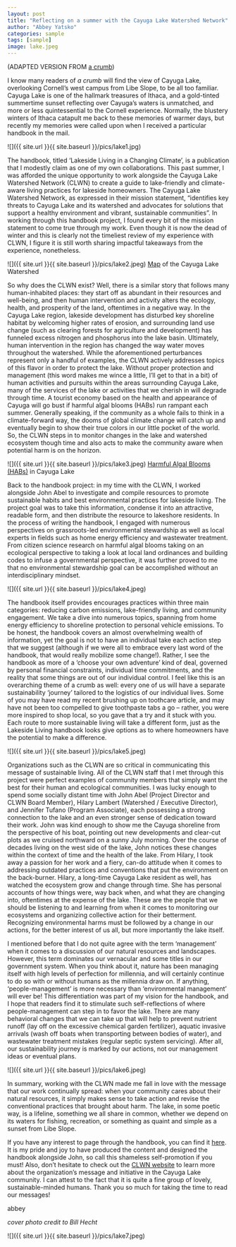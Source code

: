 ```yaml
---
layout: post
title: "Reflecting on a summer with the Cayuga Lake Watershed Network"
author: "Abbey Yatsko"
categories: sample
tags: [sample]
image: lake.jpeg
---
```

(ADAPTED VERSION FROM [a crumb](https://acrumb.com/))

I know many readers of *a crumb* will find the view of Cayuga Lake, overlooking Cornell’s west campus from Libe Slope, to be all too familiar. Cayuga Lake is one of the hallmark treasures of Ithaca, and a gold-tinted summertime sunset reflecting over Cayuga’s waters is unmatched, and more or less quintessential to the Cornell experience. Normally, the blustery winters of Ithaca catapult me back to these memories of warmer days, but recently my memories were called upon when I received a particular handbook in the mail. 

![]({{ site.url }}{{ site.baseurl }}/pics/lake1.jpg)

The handbook, titled ‘Lakeside Living in a Changing Climate’, is a publication that I modestly claim as one of my own collaborations. This past summer, I was afforded the unique opportunity to work alongside the Cayuga Lake Watershed Network (CLWN) to create a guide to lake-friendly and climate-aware living practices for lakeside homeowners. The Cayuga Lake Watershed Network, as expressed in their mission statement, “identifies key threats to Cayuga Lake and its watershed and advocates for solutions that support a healthy environment and vibrant, sustainable communities”. In working through this handbook project, I found every bit of the mission statement to come true through my work. Even though it is now the dead of winter and this is clearly not the timeliest review of my experience with CLWN, I figure it is still worth sharing impactful takeaways from the experience, nonetheless.

![]({{ site.url }}{{ site.baseurl }}/pics/lake2.jpeg)
[Map](https://www.cayugalake.org/the-watershed/more-watershed-maps/) of the Cayuga Lake Watershed

So why does the CLWN exist? Well, there is a similar story that follows many human-inhabited places: they start off as abundant in their resources and well-being, and then human intervention and activity alters the ecology, health, and prosperity of the land, oftentimes in a negative way. In the Cayuga Lake region, lakeside development has disturbed key shoreline habitat by welcoming higher rates of erosion, and surrounding land use change (such as clearing forests for agriculture and development) has funneled excess nitrogen and phosphorus into the lake basin. Ultimately, human intervention in the region has changed the way water moves throughout the watershed. While the aforementioned perturbances represent only a handful of examples, the CLWN actively addresses topics of this flavor in order to protect the lake. Without proper protection and management (this word makes me wince a little, I’ll get to that in a bit) of human activities and pursuits within the areas surrounding Cayuga Lake, many of the services of the lake or activities that we cherish in will degrade through time. A tourist economy based on the health and appearance of Cayuga will go bust if harmful algal blooms (HABs) run rampant each summer. Generally speaking, if the community as a whole fails to think in a climate-forward way, the dooms of global climate change will catch up and eventually begin to show their true colors in our little pocket of the world. So, the CLWN steps in to monitor changes in the lake and watershed ecosystem though time and also acts to make the community aware when potential harm is on the horizon.

![]({{ site.url }}{{ site.baseurl }}/pics/lake3.jpeg)
[Harmful Algal Blooms (HABs)](https://www.cayugalake.org/harmful-algal-blooms/all-about-habs/) in Cayuga Lake

Back to the handbook project: in my time with the CLWN, I worked alongside John Abel to investigate and compile resources to promote sustainable habits and best environmental practices for lakeside living. The project goal was to take this information, condense it into an attractive, readable form, and then distribute the resource to lakeshore residents. In the process of writing the handbook, I engaged with numerous perspectives on grassroots-led environmental stewardship as well as local experts in fields such as home energy efficiency and wastewater treatment. From citizen science research on harmful algal blooms taking on an ecological perspective to taking a look at local land ordinances and building codes to infuse a governmental perspective, it was further proved to me that no environmental stewardship goal can be accomplished without an interdisciplinary mindset. 

![]({{ site.url }}{{ site.baseurl }}/pics/lake4.jpeg)

The handbook itself provides encourages practices within three main categories: reducing carbon emissions, lake-friendly living, and community engagement. We take a dive into numerous topics, spanning from home energy efficiency to shoreline protection to personal vehicle emissions. To be honest, the handbook covers an almost overwhelming wealth of information, yet the goal is not to have an individual take each action step that we suggest (although if we were all to embrace every last word of the handbook, that would really mobilize some change!). Rather, I see the handbook as more of a ‘choose your own adventure’ kind of deal, governed by personal financial constraints, individual time commitments, and the reality that some things are out of our individual control. I feel like this is an overarching theme of a crumb as well: every one of us will have a separate sustainability ‘journey’ tailored to the logistics of our individual lives. Some of you may have read my recent brushing up on toothcare article, and may have not been too compelled to give toothpaste tabs a go – rather, you were more inspired to shop local, so you gave that a try and it stuck with you. Each route to more sustainable living will take a different form, just as the Lakeside Living handbook looks give options as to where homeowners have the potential to make a difference. 

![]({{ site.url }}{{ site.baseurl }}/pics/lake5.jpeg)

Organizations such as the CLWN are so critical in communicating this message of sustainable living. All of the CLWN staff that I met through this project were perfect examples of community members that simply want the best for their human and ecological communities. I was lucky enough to spend some socially distant time with John Abel (Project Director and CLWN Board Member), Hilary Lambert (Watershed / Executive Director), and Jennifer Tufano (Program Associate), each possessing a strong connection to the lake and an even stronger sense of dedication toward their work. John was kind enough to show me the Cayuga shoreline from the perspective of his boat, pointing out new developments and clear-cut plots as we cruised northward on a sunny July morning. Over the course of decades living on the west side of the lake, John notices these changes within the context of time and the health of the lake. From Hilary, I took away a passion for her work and a fiery, can-do attitude when it comes to addressing outdated practices and conventions that put the environment on the back-burner. Hilary, a long-time Cayuga Lake resident as well, has watched the ecosystem grow and change through time. She has personal accounts of how things were, way back when, and what they are changing into, oftentimes at the expense of the lake. These are the people that we should be listening to and learning from when it comes to monitoring our ecosystems and organizing collective action for their betterment. Recognizing environmental harms must be followed by a change in our actions, for the better interest of us all, but more importantly the lake itself. 

I mentioned before that I do not quite agree with the term ‘management’ when it comes to a discussion of our natural resources and landscapes. However, this term dominates our vernacular and some titles in our government system. When you think about it, nature has been managing itself with high levels of perfection for millennia, and will certainly continue to do so with or without humans as the millennia draw on. If anything, ‘people-management’ is more necessary than ‘environmental management’ will ever be! This differentiation was part of my vision for the handbook, and I hope that readers find it to stimulate such self-reflections of where people-management can step in to favor the lake. There are many behavioral changes that we can take up that will help to prevent nutrient runoff (lay off on the excessive chemical garden fertilizer), aquatic invasive arrivals (wash off boats when transporting between bodies of water), and wastewater treatment mistakes (regular septic system servicing). After all, our sustainability journey is marked by our actions, not our management ideas or eventual plans. 

![]({{ site.url }}{{ site.baseurl }}/pics/lake6.jpeg)

In summary, working with the CLWN made me fall in love with the message that our work continually spread: when your community cares about their natural resources, it simply makes sense to take action and revise the conventional practices that brought about harm. The lake, in some poetic way, is a lifeline, something we all share in common, whether we depend on its waters for fishing, recreation, or something as quaint and simple as a sunset from Libe Slope.  

If you have any interest to page through the handbook, you can find it [here](https://www.cayugalake.org/wp-content/uploads/CLWN-Lakeside_Living_in_a_Changing_Climate-digital.pdf). It is my pride and joy to have produced the content and designed the handbook alongside John, so call this shameless self-promotion if you must! Also, don’t hesitate to check out the [CLWN website](https://www.cayugalake.org/) to learn more about the organization’s message and initiative in the Cayuga Lake community. I can attest to the fact that it is quite a fine group of lovely, sustainable-minded humans. Thank you so much for taking the time to read our messages! 

abbey 

*cover photo credit to Bill Hecht*

![]({{ site.url }}{{ site.baseurl }}/pics/lake7.jpeg)
